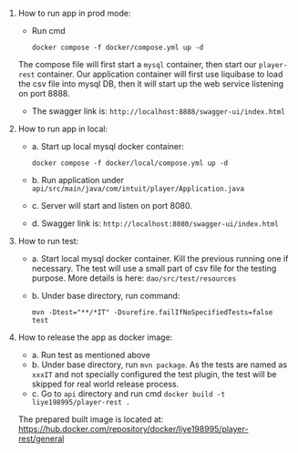 1. How to run app in prod mode:
   - Run cmd 
   
      `docker compose -f docker/compose.yml up -d` 
   
   The compose file will first start a `mysql` container, then start our `player-rest` container. Our application container will first use liquibase to load the csv file into mysql DB, then it will start up the web service listening on port 8888.
   
   - The swagger link is: `http://localhost:8888/swagger-ui/index.html`


2. How to run app in local:
   - a. Start up local mysql docker container:
      
       `docker compose -f docker/local/compose.yml up -d`
   
   - b. Run application under `api/src/main/java/com/intuit/player/Application.java`
   - c. Server will start and listen on port 8080.
   - d. Swagger link is: `http://localhost:8080/swagger-ui/index.html`


3. How to run test:
   - a. Start local mysql docker container. Kill the previous running one if necessary. The test will use a small part of csv file for the testing purpose. More details is here: `dao/src/test/resources`
   - b. Under base directory, run command:

      `mvn -Dtest="**/*IT" -Dsurefire.failIfNoSpecifiedTests=false test`
   

4. How to release the app as docker image:
   - a. Run test as mentioned above
   - b. Under base directory, run `mvn package`. As the tests are named as `xxxIT` and not specially configured the test plugin, the test will be skipped for real world release process.
   - c. Go to `api` directory and run cmd `docker build -t liye198995/player-rest .`
   
    The prepared built image is located at: https://hub.docker.com/repository/docker/liye198995/player-rest/general